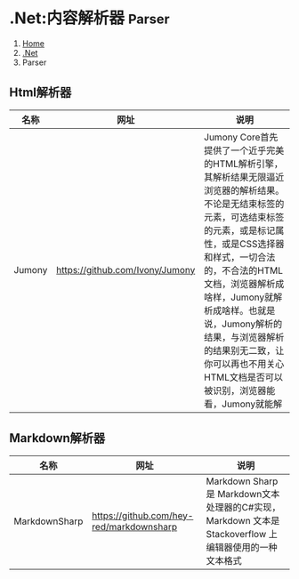 # .Net:内容解析器 <small>Parser</small>

<ol class="breadcrumb"><li><a href="/">Home</a></li><li><a href="/dotnet/overview.md">.Net</a></li><li class="active">Parser</li></ol>

## Html解析器
|名称|网址|说明|
|------|------|------|
|Jumony|https://github.com/Ivony/Jumony|Jumony Core首先提供了一个近乎完美的HTML解析引擎，其解析结果无限逼近浏览器的解析结果。不论是无结束标签的元素，可选结束标签的元素，或是标记属性，或是CSS选择器和样式，一切合法的，不合法的HTML文档，浏览器解析成啥样，Jumony就解析成啥样。也就是说，Jumony解析的结果，与浏览器解析的结果别无二致，让你可以再也不用关心HTML文档是否可以被识别，浏览器能看，Jumony就能解|

## Markdown解析器
|名称|网址|说明|
|------|------|------|
|MarkdownSharp|https://github.com/hey-red/markdownsharp|Markdown Sharp 是 Markdown文本处理器的C#实现，Markdown 文本是 Stackoverflow 上编辑器使用的一种文本格式|

